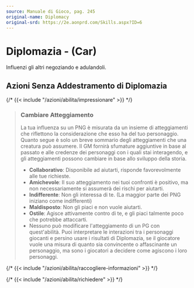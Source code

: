 ```yaml
---
source: Manuale di Gioco, pag. 245
original-name: Diplomacy
original-srd: https://2e.aonprd.com/Skills.aspx?ID=6
---
```


# Diplomazia - (Car)

Influenzi gli altri negoziando e adulandoli.

## Azioni Senza Addestramento di Diplomazia

{/* {{< include "/azioni/abilita/impressionare" >}} */}

> ### Cambiare Atteggiamento
>
> La tua influenza su un PNG è misurata da un insieme di atteggiamenti che
> riflettono la considerazione che esso ha del tuo personaggio. Quanto segue è
> solo un breve sommario degli atteggiamenti che una creatura può assumere. Il
> GM fornirà sfumature aggiuntive in base al passato e alle credenze dei
> personaggi con i quali stai interagendo, e gli atteggiamenti possono cambiare
> in base allo sviluppo della storia.
>
> - **Collaborativo**: Disponibile ad aiutarti, risponde favorevolmente alle tue
>   richieste.
> - **Amichevole**: Il suo atteggiamento nei tuoi confronti è positivo, ma non
>   necessariamente si assumerà dei rischi per aiutarti.
> - **Indifferente**: Non gli interessa di te. (La maggior parte dei PNG
>   iniziano come indifferenti)
> - **Maldisposto**: Non gli piaci e non vuole aiutarti.
> - **Ostile**: Agisce attivamente contro di te, e gli piaci talmente poco che
>   potrebbe attaccarti.
> - Nessuno può modificare l'atteggiamento di un PG con quest'abilità. Puoi
>   interpretare le interazioni tra i personaggi giocanti e persino usare i
>   risultati di Diplomazia, se il giocatore vuole una misura di quanto sia
>   convincente o affascinante un personaggio, ma sono i giocatori a decidere
>   come agiscono i loro personaggi.

{/* {{< include "/azioni/abilita/raccogliere-informazioni" >}} */}

{/* {{< include "/azioni/abilita/richiedere" >}} */}

